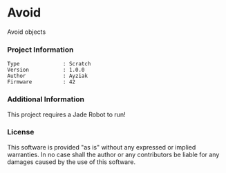 Avoid
================

Avoid objects

### Project Information
```
Type              : Scratch
Version           : 1.0.0
Author            : Ayziak
Firmware          : 42
```

### Additional Information
This project requires a Jade Robot to run!

### License
This software is provided "as is" without any expressed or implied warranties.  In no case shall the author or any contributors be liable for any damages caused by the use of this software.

